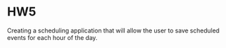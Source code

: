 # HW5
Creating a scheduling application that will allow the user to save scheduled events for each hour of the day. 
<html>